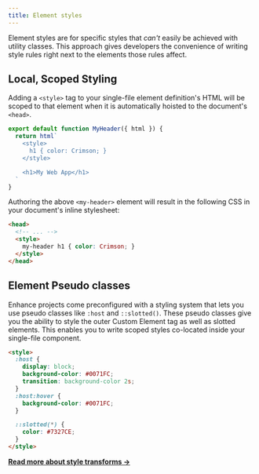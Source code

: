 ```yaml
---
title: Element styles
---
```


Element styles are for specific styles that _can't_ easily be achieved with utility classes.
This approach gives developers the convenience of writing style rules right next to the elements those rules affect.

## Local, Scoped Styling

Adding a `<style>` tag to your single-file element definition's HTML will be scoped to that element when it is automatically hoisted to the document's `<head>`.

<doc-code highlight="4">

```javascript
export default function MyHeader({ html }) { 
  return html`
    <style>
      h1 { color: Crimson; }
    </style>

    <h1>My Web App</h1>
  `
}
```

</doc-code>

Authoring the above `<my-header>` element will result in the following CSS in your document's inline stylesheet:

<doc-code highlight="4">

```html
<head>
  <!-- ... -->
  <style>
    my-header h1 { color: Crimson; }
  </style>
</head>
```

</doc-code>

## Element Pseudo classes

Enhance projects come preconfigured with a styling system that lets you use pseudo classes like `:host` and `::slotted()`.
These pseudo classes give you the ability to style the outer Custom Element tag as well as slotted elements.
This enables you to write scoped styles co-located inside your single-file component.

```html
<style>
  :host {
    display: block;
    background-color: #0071FC;
    transition: background-color 2s;
  }
  :host:hover {
    background-color: #0071FC;
  }

  ::slotted(*) {
    color: #7327CE;
  }
</style>
```

<doc-callout level="none" mark="🦾">

**[Read more about style transforms →](/docs/learn/features/transforms/style-transforms)**

</doc-callout>
